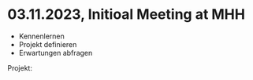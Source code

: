 # 03.11.2023, Initioal Meeting at MHH
  - Kennenlernen
  - Projekt definieren
  - Erwartungen abfragen

Projekt:
  
